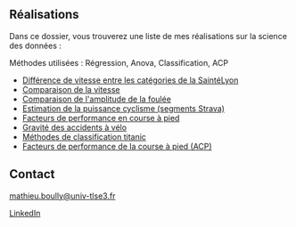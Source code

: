## Réalisations

Dans ce dossier, vous trouverez une liste de mes réalisations sur la science des données :

Méthodes utilisées : Régression, Anova, Classification, ACP

- [Différence de vitesse entre les catégories de la SaintéLyon](https://mathieuboully-datascience.000webhostapp.com/realisations/anova-saintelyon.html)
- [Comparaison de la vitesse](https://mathieuboully-datascience.000webhostapp.com/realisations/comparaison-vitesse-newbalance-vaporfly.html)
- [Comparaison de l'amplitude de la foulée](https://mathieuboully-datascience.000webhostapp.com/realisations/comparaison-longueur-foulee-newbalance-vaporfly.html)
- [Estimation de la puissance cyclisme (segments Strava)](https://mathieuboully-datascience.000webhostapp.com/realisations/modele-predictif-puissance-cyclisme.html)
- [Facteurs de performance en course à pied](https://mathieuboully-datascience.000webhostapp.com/realisations/facteurs-de-performance-en-course-a-pied.pdf)
- [Gravité des accidents à vélo](https://mathieuboully-datascience.000webhostapp.com/realisations/acp-bike-crash.html)
- [Méthodes de classification titanic](https://raw.githack.com/mathieuboully/realisations/master/BOULLY_Mathieu.html)
- [Facteurs de performance de la course à pied (ACP)](https://github.com/mathieuboully/realisations/blob/master/Rapport.pdf)

## Contact

mathieu.boully@univ-tlse3.fr

[LinkedIn](https://www.linkedin.com/in/mathieuboully)
